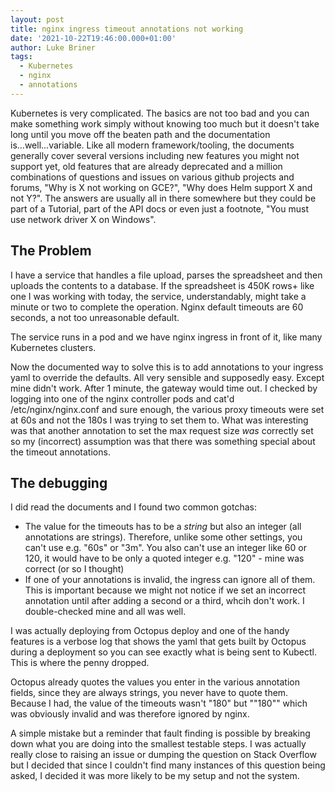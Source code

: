 ```yaml
---
layout: post
title: nginx ingress timeout annotations not working
date: '2021-10-22T19:46:00.000+01:00'
author: Luke Briner
tags: 
  - Kubernetes
  - nginx
  - annotations
---
```


Kubernetes is very complicated. The basics are not too bad and you can make something work simply without knowing too much but it doesn't take long until
you move off the beaten path and the documentation is...well...variable. Like all modern framework/tooling, the documents generally cover several versions
including new features you might not support yet, old features that are already deprecated and a million combinations of questions and issues on various
github projects and forums, "Why is X not working on GCE?", "Why does Helm support X and not Y?". The answers are usually all in there somewhere but they
could be part of a Tutorial, part of the API docs or even just a footnote, "You must use network driver X on Windows".

## The Problem
I have a service that handles a file upload, parses the spreadsheet and then uploads the contents to a database. If the spreadsheet is 450K rows+ like one I
was working with today, the service, understandably, might take a minute or two to complete the operation. Nginx default timeouts are 60 seconds, a not too
unreasonable default.

The service runs in a pod and we have nginx ingress in front of it, like many Kubernetes clusters.

Now the documented way to solve this is to add annotations to your ingress yaml to override the defaults. All very sensible and supposedly easy. Except mine
didn't work. After 1 minute, the gateway would time out. I checked by logging into one of the nginx controller pods and cat'd /etc/nginx/nginx.conf and sure
enough, the various proxy timeouts were set at 60s and not the 180s I was trying to set them to. What was interesting was that another annotation to set the
max request size *was* correctly set so my (incorrect) assumption was that there was something special about the timeout annotations.

## The debugging
I did read the documents and I found two common gotchas:

* The value for the timeouts has to be a *string* but also an integer (all annotations are strings). Therefore, unlike some other settings, you can't use e.g.
"60s" or "3m". You also can't use an integer like 60 or 120, it would have to be only a quoted integer e.g. "120" - mine was correct (or so I thought)
* If one of your annotations is invalid, the ingress can ignore all of them. This is important because we might not notice if we set an incorrect annotation until
after adding a second or a third, whcih don't work. I double-checked mine and all was well.

I was actually deploying from Octopus deploy and one of the handy features is a verbose log that shows the yaml that gets built by Octopus during a deployment so
you can see exactly what is being sent to Kubectl. This is where the penny dropped.

Octopus already quotes the values you enter in the various annotation fields, since they are always strings, you never have to quote them. Because I had, the value
of the timeouts wasn't "180" but "\"180\"" which was obviously invalid and was therefore ignored by nginx.

A simple mistake but a reminder that fault finding is possible by breaking down what you are doing into the smallest testable steps. I was actually really close to
raising an issue or dumping the question on Stack Overflow but I decided that since I couldn't find many instances of this question being asked, I decided it was
more likely to be my setup and not the system.